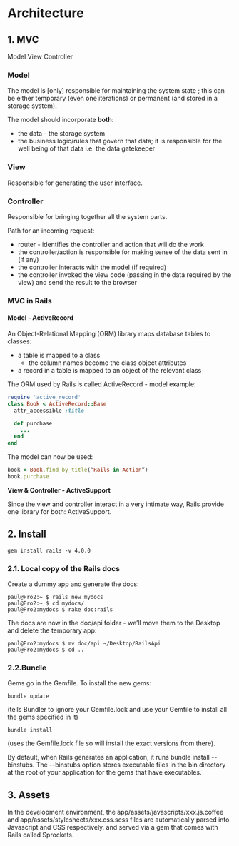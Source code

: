 # Architecture

## 1. MVC

Model View Controller

### **Model**

The model is \[only\] responsible for maintaining the system state ; this can be either temporary \(even one iterations\) or permanent \(and stored in a storage system\).

The model should incorporate **both**:

* the data - the storage system
* the business logic/rules that govern that data; it is responsible for the well being of that data i.e. the data gatekeeper

### **View**

Responsible for generating the user interface.

### **Controller**

Responsible for bringing together all the system parts.

Path for an incoming request:

* router - identifies the controller and action that will do the work
* the controller/action is responsible for making sense of the data sent in \(if any\)
* the controller interacts with the model \(if required\)
* the controller invoked the view code \(passing in the data required by the view\) and send the result to the browser

### MVC in Rails

#### **Model - ActiveRecord**

An Object-Relational Mapping \(ORM\) library maps database tables to classes:

* a table is mapped to a class
  * the column names become the class object attributes
* a record in a table is mapped to an object of the relevant class

The ORM used by Rails is called ActiveRecord - model example:

```ruby
require 'active_record'
class Book < ActiveRecord::Base
  attr_accessible :title

  def purchase
    ...
  end
end
```

The model can now be used:

```ruby
book = Book.find_by_title(“Rails in Action”)
book.purchase
```

**View & Controller - ActiveSupport**

Since the view and controller interact in a very intimate way, Rails provide one library for both: ActiveSupport.

## 2. Install

```text
gem install rails -v 4.0.0
```

### **2.1. Local copy of the Rails docs**

Create a dummy app and generate the docs:

```text
paul@Pro2:~ $ rails new mydocs
paul@Pro2:~ $ cd mydocs/
paul@Pro2:mydocs $ rake doc:rails
```

The docs are now in the doc/api folder - we’ll move them to the Desktop and delete the temporary app:

```text
paul@Pro2:mydocs $ mv doc/api ~/Desktop/RailsApi
paul@Pro2:mydocs $ cd ..
```

### **2.2.Bundle**

Gems go in the Gemfile. To install the new gems:

```text
bundle update
```

\(tells Bundler to ignore your Gemfile.lock and use your Gemfile to install all the gems specified in it\)

```text
bundle install
```

\(uses the Gemfile.lock file so will install the exact versions from there\).

By default, when Rails generates an application, it runs bundle install --binstubs. The --binstubs option stores executable files in the bin directory at the root of your application for the gems that have executables.

## 3. Assets

In the development environment, the app/assets/javascripts/xxx.js.coffee and app/assets/stylesheets/xxx.css.scss files are automatically parsed into Javascript and CSS respectively, and served via a gem that comes with Rails called Sprockets.

